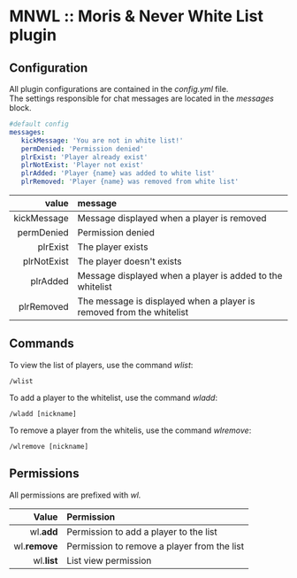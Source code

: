 # MNWL :: Moris & Never White List plugin

## Configuration

All plugin configurations are contained in the *config.yml* file.
</br>
The settings responsible for chat messages are located in the *messages* block.

```yaml
#default config
messages:
   kickMessage: 'You are not in white list!'
   permDenied: 'Permission denied'
   plrExist: 'Player already exist'
   plrNotExist: 'Player not exist'
   plrAdded: 'Player {name} was added to white list'
   plrRemoved: 'Player {name} was removed from white list'
```

| value | message |
| -------: | :------- |
| kickMessage | Message displayed when a player is removed |
| permDenied | Permission denied |
| plrExist | The player exists |
| plrNotExist | The player doesn't exists |
| plrAdded | Message displayed when a player is added to the whitelist |
| plrRemoved | The message is displayed when a player is removed from the whitelist |

## Commands
To view the list of players, use the command *wlist*:
```
/wlist
```

To add a player to the whitelist, use the command *wladd*:
```
/wladd [nickname]
```

To remove a player from the whitelis, use the command *wlremove*:
```
/wlremove [nickname]
```

## Permissions

All permissions are prefixed with *wl.*

| Value | Permission |
| -------: | :------- |
| wl.**add** | Permission to add a player to the list |
| wl.**remove** | Permission to remove a player from the list |
| wl.**list** | List view permission  |